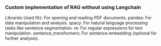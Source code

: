 ### Custom implementation of RAG without using Langchain 
Libraries Used
fitz: For opening and reading PDF documents.
pandas: For data manipulation and analysis.
spacy: For natural language processing tasks like sentence segmentation.
re: For regular expressions for text manipulation.
sentence_transformers: For sentence embedding (optional for further analysis).
